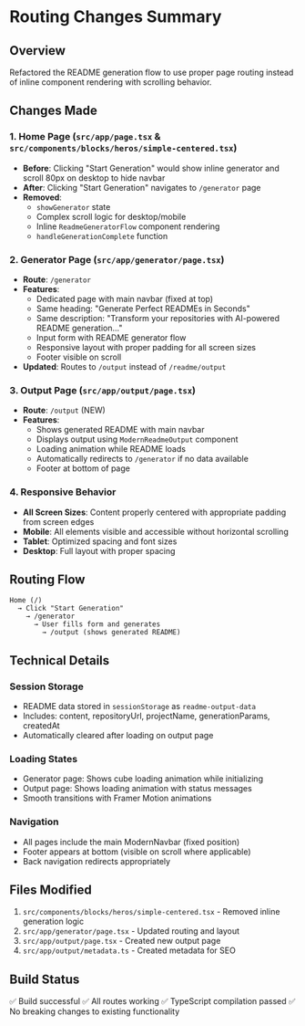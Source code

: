 # Routing Changes Summary

## Overview
Refactored the README generation flow to use proper page routing instead of inline component rendering with scrolling behavior.

## Changes Made

### 1. Home Page (`src/app/page.tsx` & `src/components/blocks/heros/simple-centered.tsx`)
- **Before**: Clicking "Start Generation" would show inline generator and scroll 80px on desktop to hide navbar
- **After**: Clicking "Start Generation" navigates to `/generator` page
- **Removed**: 
  - `showGenerator` state
  - Complex scroll logic for desktop/mobile
  - Inline `ReadmeGeneratorFlow` component rendering
  - `handleGenerationComplete` function

### 2. Generator Page (`src/app/generator/page.tsx`)
- **Route**: `/generator`
- **Features**:
  - Dedicated page with main navbar (fixed at top)
  - Same heading: "Generate Perfect READMEs in Seconds"
  - Same description: "Transform your repositories with AI-powered README generation..."
  - Input form with README generator flow
  - Responsive layout with proper padding for all screen sizes
  - Footer visible on scroll
- **Updated**: Routes to `/output` instead of `/readme/output`

### 3. Output Page (`src/app/output/page.tsx`)
- **Route**: `/output` (NEW)
- **Features**:
  - Shows generated README with main navbar
  - Displays output using `ModernReadmeOutput` component
  - Loading animation while README loads
  - Automatically redirects to `/generator` if no data available
  - Footer at bottom of page

### 4. Responsive Behavior
- **All Screen Sizes**: Content properly centered with appropriate padding from screen edges
- **Mobile**: All elements visible and accessible without horizontal scrolling
- **Tablet**: Optimized spacing and font sizes
- **Desktop**: Full layout with proper spacing

## Routing Flow

```
Home (/) 
  → Click "Start Generation" 
    → /generator 
      → User fills form and generates 
        → /output (shows generated README)
```

## Technical Details

### Session Storage
- README data stored in `sessionStorage` as `readme-output-data`
- Includes: content, repositoryUrl, projectName, generationParams, createdAt
- Automatically cleared after loading on output page

### Loading States
- Generator page: Shows cube loading animation while initializing
- Output page: Shows loading animation with status messages
- Smooth transitions with Framer Motion animations

### Navigation
- All pages include the main ModernNavbar (fixed position)
- Footer appears at bottom (visible on scroll where applicable)
- Back navigation redirects appropriately

## Files Modified
1. `src/components/blocks/heros/simple-centered.tsx` - Removed inline generation logic
2. `src/app/generator/page.tsx` - Updated routing and layout
3. `src/app/output/page.tsx` - Created new output page
4. `src/app/output/metadata.ts` - Created metadata for SEO

## Build Status
✅ Build successful
✅ All routes working
✅ TypeScript compilation passed
✅ No breaking changes to existing functionality
